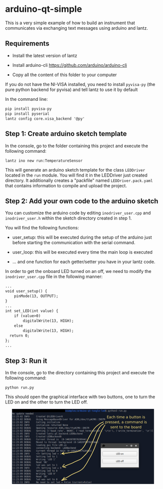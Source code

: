 arduino-qt-simple
=================

This is a very simple example of how to build an instrument that communicates via
exchanging text messages using arduino and lantz.

Requirements
------------

- Install the latest version of lantz

- Install arduino-cli
  https://github.com/arduino/arduino-cli
  
- Copy all the content of this folder to your computer

If you do not have the NI-VISA installed, you need to install `pyvisa-py`
(the pure python backend for pyvisa) and tell lantz to use it by default

In the command line:

    pip install pyvisa-py
    pip install pyserial
    lantz config core.visa_backend '@py'


Step 1: Create arduino sketch template
--------------------------------------

In the console, go to the folder containing this project and execute the following
command:

    lantz ino new run:TemperatureSensor
    
This will generate an arduino sketch template for the class `LEDDriver`
located in the `run` module. You will find it in the LEDDriver just created directory.
It additionally creates a "packfile" named `LEDDriver.pack.yaml` that
contains information to compile and upload the project.


Step 2: Add your own code to the arduino sketch
----------------------------------------------------------

You can customize the arduino code by editing `inodriver_user.cpp` and 
`inodriver_user.h` within the sketch directory created in step 1. 

You will find the following functions:

- user_setup: this will be executed during the setup of the arduino just before starting
  the communication with the serial command.
  
- user_loop: this will be executed every time the main loop is executed

- ... and one function for each getter/setter you have in your lantz code.

In order to get the onboard LED turned on an off, we need to modify the 
`inodriver_user.cpp` file in the following manner:
```Arduino
...
void user_setup() {
	pinMode(13, OUTPUT);
}
...
int set_LED(int value) {
	if (value>0)
		digitalWrite(13, HIGH);
	else
		digitalWrite(13, HIGH);
  return 0;
};
...
```


Step 3: Run it
--------------
 
In the console, go to the directory containing this project and execute the following
command:

    python run.py

This should open the graphical interface with two buttons, one to turn the LED on
and the other to turn the LED off. 

<p align="center">
  <img width="460" src="https://raw.githubusercontent.com/SengerM/examples/master/arduino-qt-toogle-led/img/1.png">
</p>
